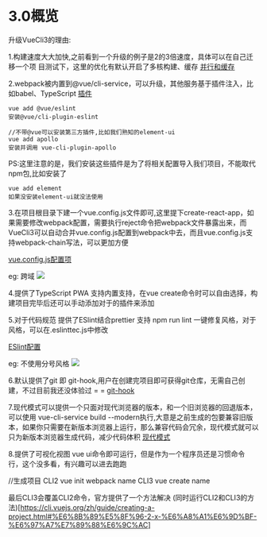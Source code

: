 # 3.0概览
升级VueCli3的理由:

1.构建速度大大加快,之前看到一个升级的例子是2的3倍速度，具体可以在自己迁移一个项
目测试下，这里的优化有默认开启了多核构建、缓存
[并行和缓存](https://cli.vuejs.org/zh/guide/cli-service.html#%E7%BC%93%E5%AD%98%E5%92%8C%E5%B9%B6%E8%A1%8C%E5%A4%84%E7%90%86)

2.webpack被内置到@vue/cli-service，可以升级，其他服务基于插件注入，比如babel、TypeScript
[插件](https://cli.vuejs.org/zh/guide/plugins-and-presets.html#%E5%9C%A8%E7%8E%B0%E6%9C%89%E7%9A%84%E9%A1%B9%E7%9B%AE%E4%B8%AD%E5%AE%89%E8%A3%85%E6%8F%92%E4%BB%B6)
```
vue add @vue/eslint 
安装@vue/cli-plugin-eslint

//不带@vue可以安装第三方插件,比如我们熟知的element-ui
vue add apollo 
安装并调用 vue-cli-plugin-apollo
```
PS:这里注意的是，我们安装这些插件是为了将相关配置导入我们项目，不能取代npm包,比如安装了
```
vue add element  
如果没安装element-ui就没法使用
```

3.在项目根目录下建一个vue.config.js文件即可,这里提下create-react-app，如果需要修改webpack配置，需要执行reject命令把webpack文件暴露出来，而VueCli3可以自动合并vue.config.js配置到webpack中去，而且vue.config.js支持webpack-chain写法，可以更加方便

[vue.config.js配置项](https://cli.vuejs.org/zh/config/#vue-config-js)

eg: 跨域
![](https://img2018.cnblogs.com/blog/1361028/201902/1361028-20190223164613210-28941375.png)


4.提供了TypeScript PWA 支持内置支持，在vue create命令时可以自由选择，构建项目完毕后还可以手动添加对于的插件来添加

5.对于代码规范  提供了ESlint结合prettier 支持 npm run lint 一键修复风格，对于风格，可以在.eslinttec.js中修改

[ESlint配置](https://github.com/vuejs/vue-cli/tree/dev/packages/%40vue/cli-plugin-eslint)

eg: 不使用分号风格
![](https://img2018.cnblogs.com/blog/1361028/201902/1361028-20190223165219151-678458653.png)


6.默认提供了git 即 git-hook,用户在创建完项目即可获得git仓库，无需自己创建，不过目前我还没体验过 = =
[git-hook](https://cli.vuejs.org/zh/guide/cli-service.html#git-hook)


7.现代模式可以提供一个只面对现代浏览器的版本，和一个旧浏览器的回退版本，可以使用 vue-cli-service build --modern执行,大意是之前生成的包要兼容旧版本，如果你只需要在新版本浏览器上运行，那么兼容代码会冗余，现代模式就可以只为新版本浏览器生成代码，减少代码体积
[现代模式](https://cli.vuejs.org/zh/guide/browser-compatibility.html#%E7%8E%B0%E4%BB%A3%E6%A8%A1%E5%BC%8F)

8.提供了可视化视图 vue ui命令即可运行，但是作为一个程序员还是习惯命令行，这个没多看，有兴趣可以进去跑跑


//生成项目
CLI2 vue init webpack name
CLI3 vue create name

最后CLI3会覆盖CLI2命令，官方提供了一个方法解决
(同时运行CLI2和CLI3的方法)[https://cli.vuejs.org/zh/guide/creating-a-project.html#%E6%8B%89%E5%8F%96-2-x-%E6%A8%A1%E6%9D%BF-%E6%97%A7%E7%89%88%E6%9C%AC]